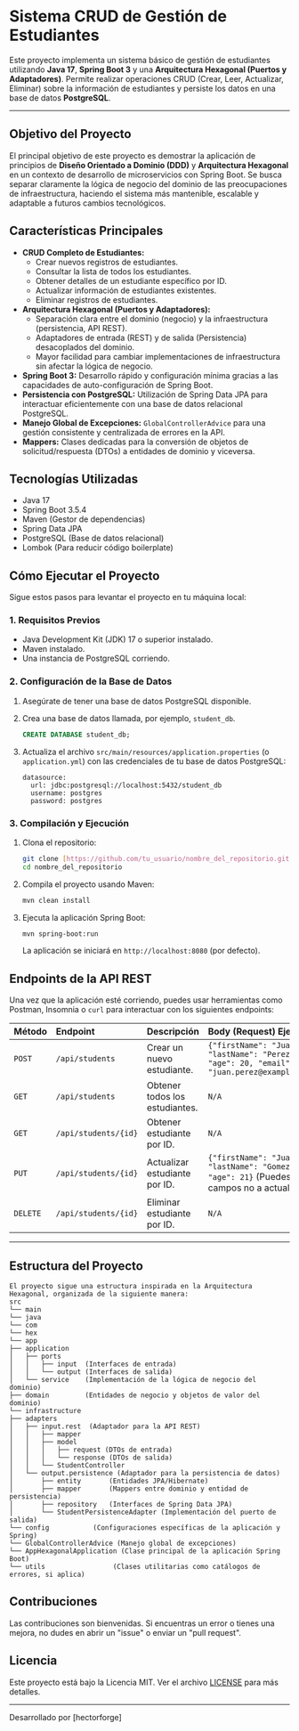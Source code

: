 # Sistema CRUD de Gestión de Estudiantes

Este proyecto implementa un sistema básico de gestión de estudiantes utilizando **Java 17**, **Spring Boot 3** y una **Arquitectura Hexagonal (Puertos y Adaptadores)**. Permite realizar operaciones CRUD (Crear, Leer, Actualizar, Eliminar) sobre la información de estudiantes y persiste los datos en una base de datos **PostgreSQL**.

---

## Objetivo del Proyecto

El principal objetivo de este proyecto es demostrar la aplicación de principios de **Diseño Orientado a Dominio (DDD)** y **Arquitectura Hexagonal** en un contexto de desarrollo de microservicios con Spring Boot. Se busca separar claramente la lógica de negocio del dominio de las preocupaciones de infraestructura, haciendo el sistema más mantenible, escalable y adaptable a futuros cambios tecnológicos.

## Características Principales

* **CRUD Completo de Estudiantes:**
    * Crear nuevos registros de estudiantes.
    * Consultar la lista de todos los estudiantes.
    * Obtener detalles de un estudiante específico por ID.
    * Actualizar información de estudiantes existentes.
    * Eliminar registros de estudiantes.
* **Arquitectura Hexagonal (Puertos y Adaptadores):**
    * Separación clara entre el dominio (negocio) y la infraestructura (persistencia, API REST).
    * Adaptadores de entrada (REST) y de salida (Persistencia) desacoplados del dominio.
    * Mayor facilidad para cambiar implementaciones de infraestructura sin afectar la lógica de negocio.
* **Spring Boot 3:** Desarrollo rápido y configuración mínima gracias a las capacidades de auto-configuración de Spring Boot.
* **Persistencia con PostgreSQL:** Utilización de Spring Data JPA para interactuar eficientemente con una base de datos relacional PostgreSQL.
* **Manejo Global de Excepciones:** `GlobalControllerAdvice` para una gestión consistente y centralizada de errores en la API.
* **Mappers:** Clases dedicadas para la conversión de objetos de solicitud/respuesta (DTOs) a entidades de dominio y viceversa.

## Tecnologías Utilizadas

* Java 17
* Spring Boot 3.5.4
* Maven (Gestor de dependencias)
* Spring Data JPA
* PostgreSQL (Base de datos relacional)
* Lombok (Para reducir código boilerplate)

## Cómo Ejecutar el Proyecto

Sigue estos pasos para levantar el proyecto en tu máquina local:

### 1. Requisitos Previos

* Java Development Kit (JDK) 17 o superior instalado.
* Maven instalado.
* Una instancia de PostgreSQL corriendo.

### 2. Configuración de la Base de Datos

1.  Asegúrate de tener una base de datos PostgreSQL disponible.
2.  Crea una base de datos llamada, por ejemplo, `student_db`.
    ```sql
    CREATE DATABASE student_db;
    ```
3.  Actualiza el archivo `src/main/resources/application.properties` (o `application.yml`) con las credenciales de tu base de datos PostgreSQL:

    ```properties
    datasource:
      url: jdbc:postgresql://localhost:5432/student_db
      username: postgres
      password: postgres
    ```

### 3. Compilación y Ejecución

1.  Clona el repositorio:
    ```bash
    git clone [https://github.com/tu_usuario/nombre_del_repositorio.git](https://github.com/tu_usuario/nombre_del_repositorio.git)
    cd nombre_del_repositorio
    ```
2.  Compila el proyecto usando Maven:
    ```bash
    mvn clean install
    ```
3.  Ejecuta la aplicación Spring Boot:
    ```bash
    mvn spring-boot:run
    ```
    La aplicación se iniciará en `http://localhost:8080` (por defecto).

## Endpoints de la API REST

Una vez que la aplicación esté corriendo, puedes usar herramientas como Postman, Insomnia o `curl` para interactuar con los siguientes endpoints:

| Método | Endpoint                    | Descripción                          | Body (Request) Ejemplo                   |
| :----- | :-------------------------- | :----------------------------------- | :--------------------------------------- |
| `POST` | `/api/students`             | Crear un nuevo estudiante.           | `{"firstName": "Juan", "lastName": "Perez", "age": 20, "email": "juan.perez@example.com"}` |
| `GET`  | `/api/students`             | Obtener todos los estudiantes.       | `N/A`                                    |
| `GET`  | `/api/students/{id}`        | Obtener estudiante por ID.           | `N/A`                                    |
| `PUT`  | `/api/students/{id}`        | Actualizar estudiante por ID.        | `{"firstName": "Juan", "lastName": "Gomez", "age": 21}` (Puedes omitir campos no a actualizar) |
| `DELETE`|`/api/students/{id}`        | Eliminar estudiante por ID.          | `N/A`                                    |

---

## Estructura del Proyecto
```plaintext
El proyecto sigue una estructura inspirada en la Arquitectura Hexagonal, organizada de la siguiente manera:
src
└── main
└── java
└── com
└── hex
└── app
├── application
│   ├── ports
│   │   ├── input  (Interfaces de entrada)
│   │   └── output (Interfaces de salida)
│   └── service    (Implementación de la lógica de negocio del dominio)
├── domain         (Entidades de negocio y objetos de valor del dominio)
└── infrastructure
├── adapters
│   ├── input.rest  (Adaptador para la API REST)
│   │   ├── mapper
│   │   ├── model
│   │   │   ├── request (DTOs de entrada)
│   │   │   └── response (DTOs de salida)
│   │   └── StudentController
│   └── output.persistence (Adaptador para la persistencia de datos)
│       ├── entity       (Entidades JPA/Hibernate)
│       ├── mapper       (Mappers entre dominio y entidad de persistencia)
│       ├── repository   (Interfaces de Spring Data JPA)
│       └── StudentPersistenceAdapter (Implementación del puerto de salida)
└── config           (Configuraciones específicas de la aplicación y Spring)
└── GlobalControllerAdvice (Manejo global de excepciones)
└── AppHexagonalApplication (Clase principal de la aplicación Spring Boot)
└── utils                 (Clases utilitarias como catálogos de errores, si aplica)
```

## Contribuciones

Las contribuciones son bienvenidas. Si encuentras un error o tienes una mejora, no dudes en abrir un "issue" o enviar un "pull request".

## Licencia

Este proyecto está bajo la Licencia MIT. Ver el archivo [LICENSE](LICENSE) para más detalles.

---

Desarrollado por [hectorforge]
